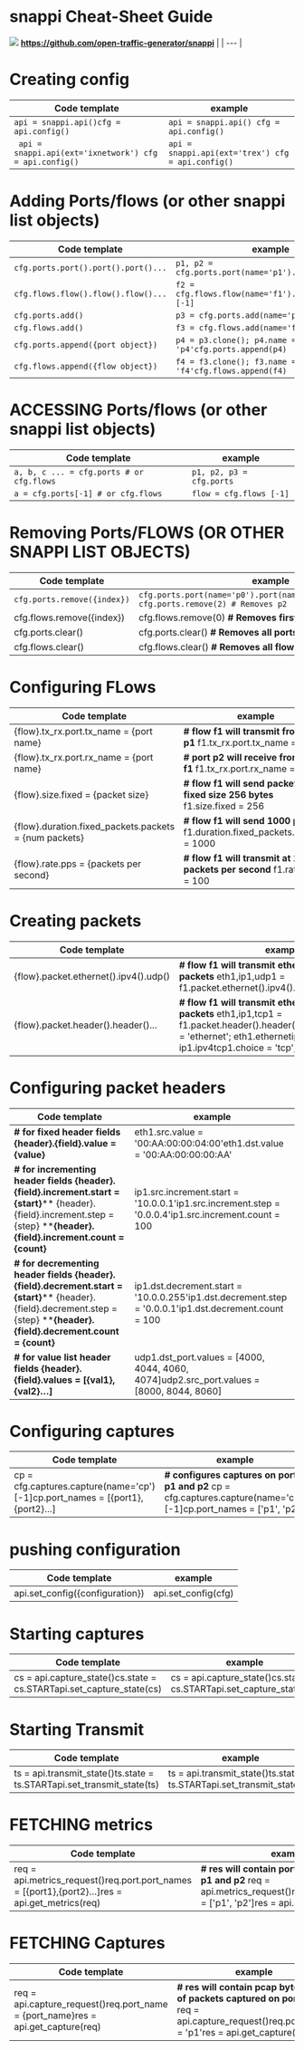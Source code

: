 
# **snappi** Cheat-Sheet Guide
 ![](https://github.com/open-traffic-generator/snappi/raw/main/snappi-logo.png)
  **https://github.com/open-traffic-generator/snappi** |
| --- |

# Creating config

| **Code template** | **example** |
| --- | --- |
| `api = snappi.api()cfg = api.config()` | `api = snappi.api() cfg = api.config()` |
|` api = snappi.api(ext='ixnetwork') cfg = api.config()` | `api = snappi.api(ext='trex') cfg = api.config()` |

# Adding Ports/flows (or other snappi list objects)

| **Code template** | **example** |
| --- | --- |
| `cfg.ports.port().port().port()...` | `p1, p2 = cfg.ports.port(name='p1').port(name='p2')` |
| `cfg.flows.flow().flow().flow()...` | `f2 = cfg.flows.flow(name='f1').flow(name='f2')[-1]` |
| `cfg.ports.add()` | `p3 = cfg.ports.add(name='p3')` |
| `cfg.flows.add()` | `f3 = cfg.flows.add(name='f3')` |
| `cfg.ports.append({port object})` | `p4 = p3.clone(); p4.name = 'p4'cfg.ports.append(p4)` |
| `cfg.flows.append({flow object})` | `f4 = f3.clone(); f3.name = 'f4'cfg.flows.append(f4)` |

# ACCESSING Ports/flows (or other snappi list objects)

| **Code template** | **example** |
| --- | --- |
| `a, b, c ... = cfg.ports # or cfg.flows` | `p1, p2, p3 = cfg.ports` |
| `a = cfg.ports[-1] # or cfg.flows` | `flow = cfg.flows [-1]` |

# Removing Ports/FLOWS (OR OTHER SNAPPI LIST OBJECTS)

| **Code template** | **example** |
| --- | --- |
| `cfg.ports.remove({index})` | `cfg.ports.port(name='p0').port(name='p1').port(name='p2')`<br>`cfg.ports.remove(2) # Removes p2                         ` |
| cfg.flows.remove({index}) | cfg.flows.remove(0) **# Removes first flow** |
| cfg.ports.clear() | cfg.ports.clear() **# Removes all ports** |
| cfg.flows.clear() | cfg.flows.clear() **# Removes all flows** |

# Configuring FLows

| **Code template** | **example** |
| --- | --- |
| {flow}.tx\_rx.port.tx\_name = {port name} | **# flow f1 will transmit from port p1** f1.tx\_rx.port.tx\_name = 'p1' |
| {flow}.tx\_rx.port.rx\_name = {port name} | **# port p2 will receive from flow f1** f1.tx\_rx.port.rx\_name = 'p2' |
| {flow}.size.fixed = {packet size} | **# flow f1 will send packets of fixed size 256 bytes** f1.size.fixed = 256 |
| {flow}.duration.fixed\_packets.packets = {num packets} | **# flow f1 will send 1000 packets** f1.duration.fixed\_packets.packets = 1000 |
| {flow}.rate.pps = {packets per second} | **# flow f1 will transmit at 100 packets per second** f1.rate.pps = 100 |

# Creating packets

| **Code template** | **example** |
| --- | --- |
| {flow}.packet.ethernet().ipv4().udp() | **# flow f1 will transmit ethernet/ipv4/udp packets** eth1,ip1,udp1 = f1.packet.ethernet().ipv4().udp() |
| {flow}.packet.header().header()... | **# flow f1 will transmit ethernet/ipv4/tcp packets** eth1,ip1,tcp1 = f1.packet.header().header().header()eth1.choice = 'ethernet'; eth1.ethernetip1.choice = 'ipv4'; ip1.ipv4tcp1.choice = 'tcp'; tcp1.tcp |

# Configuring packet headers

| **Code template** | **example** |
| --- | --- |
| **# for fixed header fields**  **{header}.{field}.value = {value}** | eth1.src.value = '00:AA:00:00:04:00'eth1.dst.value = '00:AA:00:00:00:AA' |
| **# for incrementing header fields**  **{header}.{field}.increment.start = {start}**** {header}.{field}.increment.step = {step} ****{header}.{field}.increment.count = {count}** | ip1.src.increment.start = '10.0.0.1'ip1.src.increment.step = '0.0.0.4'ip1.src.increment.count = 100 |
| **# for decrementing header fields**  **{header}.{field}.decrement.start = {start}**** {header}.{field}.decrement.step = {step} ****{header}.{field}.decrement.count = {count}** | ip1.dst.decrement.start = '10.0.0.255'ip1.dst.decrement.step = '0.0.0.1'ip1.dst.decrement.count = 100 |
| **# for value list header fields** **{header}.{field}.values = [{val1},{val2}…]** | udp1.dst\_port.values = [4000, 4044, 4060, 4074]udp2.src\_port.values = [8000, 8044, 8060] |

# Configuring captures

| **Code template** | **example** |
| --- | --- |
| cp = cfg.captures.capture(name='cp')[-1]cp.port\_names = [{port1},{port2}…] | **# configures captures on ports p1 and p2** cp = cfg.captures.capture(name='cp')[-1]cp.port\_names = ['p1', 'p2'] |

# pushing configuration

| **Code template** | **example** |
| --- | --- |
| api.set\_config({configuration}) | api.set\_config(cfg) |

# Starting captures

| **Code template** | **example** |
| --- | --- |
| cs = api.capture\_state()cs.state = cs.STARTapi.set\_capture\_state(cs) | cs = api.capture\_state()cs.state = cs.STARTapi.set\_capture\_state(cs) |

# Starting Transmit

| **Code template** | **example** |
| --- | --- |
| ts = api.transmit\_state()ts.state = ts.STARTapi.set\_transmit\_state(ts) | ts = api.transmit\_state()ts.state = ts.STARTapi.set\_transmit\_state(ts) |

# FETCHING metrics

| **Code template** | **example** |
| --- | --- |
| req = api.metrics\_request()req.port.port\_names = [{port1},{port2}…]res = api.get\_metrics(req) | **# res will contain port metrics for ports p1 and p2** req = api.metrics\_request()req.port.port\_names = ['p1', 'p2']res = api.get\_metrics(req) |

# FETCHING Captures

| **Code template** | **example** |
| --- | --- |
| req = api.capture\_request()req.port\_name = {port\_name}res = api.get\_capture(req) | **# res will contain pcap bytestream of packets captured on port p1** req = api.capture\_request()req.port\_name = 'p1'res = api.get\_capture(req) |

#
